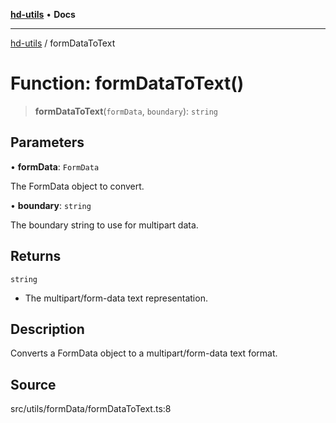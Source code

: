 [**hd-utils**](../README.md) • **Docs**

***

[hd-utils](../globals.md) / formDataToText

# Function: formDataToText()

> **formDataToText**(`formData`, `boundary`): `string`

## Parameters

• **formData**: `FormData`

The FormData object to convert.

• **boundary**: `string`

The boundary string to use for multipart data.

## Returns

`string`

- The multipart/form-data text representation.

## Description

Converts a FormData object to a multipart/form-data text format.

## Source

src/utils/formData/formDataToText.ts:8
